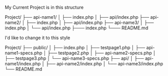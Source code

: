My Current Project is in this structure

Project/
├── api-name1/
│   ├── index.php
│   ├── api/index.php
├── api-name2/
│   ├── index.php
│   ├── api/index.php
├── api-name3/
│   ├── index.php
│   └── api/index.php
├─── index.php
└─── README.md

I'd like to change it to this style

Project/
├── public/
│   ├── index.php
│   ├── testpage1.php
│   ├── api-name1-specs.php
│   ├── testpage2.php
│   ├── api-name2-specs.php
│   ├── testpage3.php
│   └── api-name3-specs.php
├── api/
│   ├── api-name1/index.php
│   ├── api-name2/index.php
│   └── api-name3/index.php
└── README.md